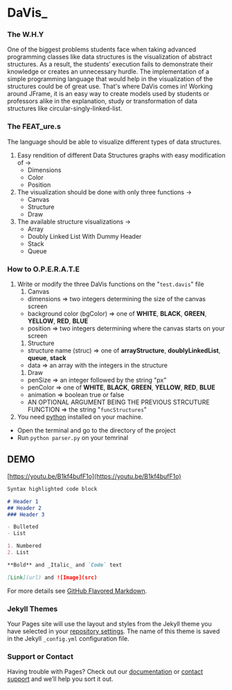 
# DaVis_
### The W.H.Y

One of the biggest problems students face when taking advanced programming classes like data structures is the visualization of abstract structures. As a result, the students’ execution fails to demonstrate their knowledge or creates an unnecessary hurdle. The implementation of a simple programming language that would help in the visualization of the structures could be of great use. That's where DaVis comes in! Working around JFrame, it is an easy way to create models used by students or professors alike in the explanation, study or transformation of data structures like circular-singly-linked-list.

### The FEAT_ure.s
The language should be able to visualize different types of data structures.

1. Easy rendition of different Data Structures graphs with easy modification of ->
   * Dimensions
   * Color
   * Position
1. The visualization should be done with only three functions -> 
   * Canvas
   * Structure
   * Draw
1. The available structure visualizations ->
   * Array
   * Doubly Linked List With Dummy Header
   * Stack
   * Queue

### How to O.P.E.R.A.T.E 
1. Write or modify the three DaVis functions on the "`test.davis`" file
   1. Canvas
     * dimensions => two integers determining the size of the canvas screen
     * background color (bgColor) => one of **WHITE**, **BLACK**, **GREEN**, **YELLOW**, **RED**, **BLUE** 
     * position => two integers determining where the canvas starts on your screen
   1. Structure
     * structure name (struc) => one of **arrayStructure**, **doublyLinkedList**, **queue**, **stack**
     * data => an array with the integers in the structure
   1. Draw
     * penSize => an integer followed by the string "px"
     * penColor => one of **WHITE**, **BLACK**, **GREEN**, **YELLOW**, **RED**, **BLUE**
     * animation => boolean true or false
     * AN OPTIONAL ARGUMENT BEING THE PREVIOUS STRCUTURE FUNCTION => the string "`funcStructures`"
1. You need [python](https://www.python.org/downloads/) installed on your machine.
  * Open the terminal and go to the directory of the project
  * Run `python parser.py` on your temrinal 


## DEMO 
[https://youtu.be/B1kf4bufF1o](https://youtu.be/B1kf4bufF1o)
```markdown
Syntax highlighted code block

# Header 1
## Header 2
### Header 3

- Bulleted
- List

1. Numbered
2. List

**Bold** and _Italic_ and `Code` text

[Link](url) and ![Image](src)
```

For more details see [GitHub Flavored Markdown](https://guides.github.com/features/mastering-markdown/).

### Jekyll Themes

Your Pages site will use the layout and styles from the Jekyll theme you have selected in your [repository settings](https://github.com/FherRodz/davis-programming-language/settings). The name of this theme is saved in the Jekyll `_config.yml` configuration file.

### Support or Contact

Having trouble with Pages? Check out our [documentation](https://help.github.com/categories/github-pages-basics/) or [contact support](https://github.com/contact) and we’ll help you sort it out.
